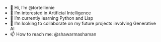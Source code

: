 - 👋 Hi, I’m @tortellinnie
- 👀 I’m interested in Artificial Intelligence
- 🌱 I’m currently learning Python and Lisp
- 💞️ I’m looking to collaborate on my future projects involving Generative AI
- 📫 How to reach me: @shawarmashaman

<!---
tortellinnie/tortellinnie is a ✨ special ✨ repository because its `README.md` (this file) appears on your GitHub profile.
You can click the Preview link to take a look at your changes.
--->
